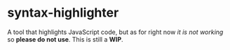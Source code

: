 # syntax-highlighter
A tool that highlights JavaScript code, but as for right now *it is not working* so **please do not use**. This is still a **WIP**.
